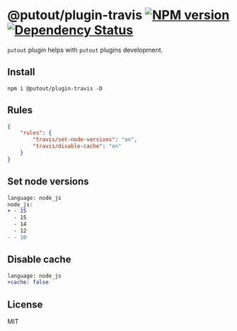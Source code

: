 # @putout/plugin-travis [![NPM version][NPMIMGURL]][NPMURL] [![Dependency Status][DependencyStatusIMGURL]][DependencyStatusURL]

[NPMIMGURL]:                https://img.shields.io/npm/v/@putout/plugin-travis.svg?style=flat&longCache=true
[NPMURL]:                   https://npmjs.org/package/@putout/plugin-travis"npm"

[DependencyStatusURL]:      https://david-dm.org/coderaiser/putout?path=packages/plugin-travis
[DependencyStatusIMGURL]:   https://david-dm.org/coderaiser/putout.svg?path=packages/plugin-travis

`putout` plugin helps with `putout` plugins development.

## Install

```
npm i @putout/plugin-travis -D
```

## Rules

```json
{
    "rules": {
        "travis/set-node-versions": "on",
        "travis/disable-cache": "on"
    }
}
```

## Set node versions

```diff
language: node_js
node_js:
+ - 15
  - 15
  - 14
  - 12
- - 10
```

## Disable cache

```diff
language: node_js
+cache: false
```

## License

MIT

